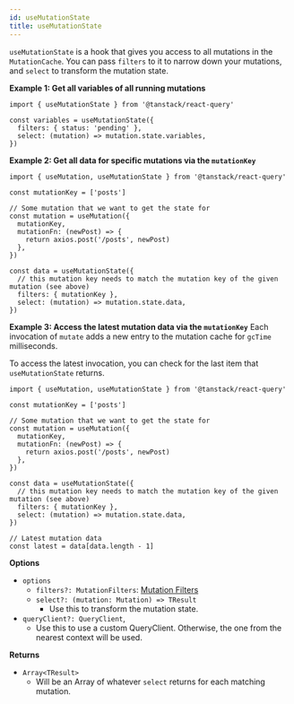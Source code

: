 ```yaml
---
id: useMutationState
title: useMutationState
---
```


`useMutationState` is a hook that gives you access to all mutations in the `MutationCache`. You can pass `filters` to it to narrow down your mutations, and `select` to transform the mutation state.

**Example 1: Get all variables of all running mutations**

```tsx
import { useMutationState } from '@tanstack/react-query'

const variables = useMutationState({
  filters: { status: 'pending' },
  select: (mutation) => mutation.state.variables,
})
```

**Example 2: Get all data for specific mutations via the `mutationKey`**

```tsx
import { useMutation, useMutationState } from '@tanstack/react-query'

const mutationKey = ['posts']

// Some mutation that we want to get the state for
const mutation = useMutation({
  mutationKey,
  mutationFn: (newPost) => {
    return axios.post('/posts', newPost)
  },
})

const data = useMutationState({
  // this mutation key needs to match the mutation key of the given mutation (see above)
  filters: { mutationKey },
  select: (mutation) => mutation.state.data,
})

```

**Example 3: Access the latest mutation data via the `mutationKey`**
Each invocation of `mutate` adds a new entry to the mutation cache for `gcTime` milliseconds.

To access the latest invocation, you can check for the last item that `useMutationState` returns.

```tsx
import { useMutation, useMutationState } from '@tanstack/react-query'

const mutationKey = ['posts']

// Some mutation that we want to get the state for
const mutation = useMutation({
  mutationKey,
  mutationFn: (newPost) => {
    return axios.post('/posts', newPost)
  },
})

const data = useMutationState({
  // this mutation key needs to match the mutation key of the given mutation (see above)
  filters: { mutationKey },
  select: (mutation) => mutation.state.data,
})

// Latest mutation data
const latest = data[data.length - 1]
```

**Options**

- `options`
  - `filters?: MutationFilters`: [Mutation Filters](../../guides/filters#mutation-filters)
  - `select?: (mutation: Mutation) => TResult`
    - Use this to transform the mutation state.
- `queryClient?: QueryClient`,
  - Use this to use a custom QueryClient. Otherwise, the one from the nearest context will be used.

**Returns**

- `Array<TResult>`
  - Will be an Array of whatever `select` returns for each matching mutation.
